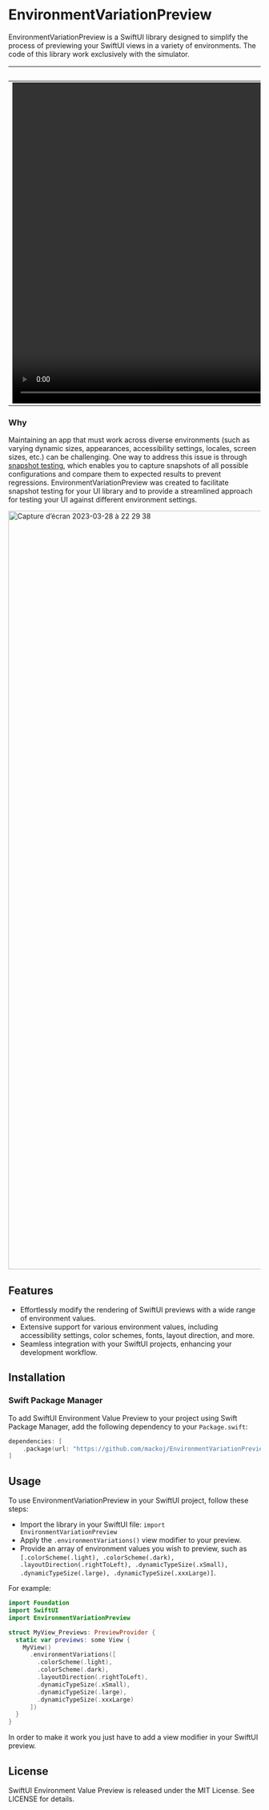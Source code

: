 # EnvironmentVariationPreview

EnvironmentVariationPreview is a SwiftUI library designed to simplify the process of previewing your SwiftUI views in a variety of environments. The code of this library work exclusively with the simulator.

| video | image |
| --- | --- |
| <video height="640" src="https://user-images.githubusercontent.com/661647/228359780-61f1a897-1b80-41ed-a0b8-26c6b6b5e279.mov"> | <img height="640" alt="Capture d’écran 2023-03-28 à 22 28 09" src="https://user-images.githubusercontent.com/661647/228359752-1c609881-a5c0-4e09-a988-0a18972776a7.png"> |

### Why

Maintaining an app that must work across diverse environments (such as varying dynamic sizes, appearances, accessibility settings, locales, screen sizes, etc.) can be challenging. One way to address this issue is through [snapshot testing](https://github.com/doordash-oss/swiftui-preview-snapshots), which enables you to capture snapshots of all possible configurations and compare them to expected results to prevent regressions. EnvironmentVariationPreview was created to facilitate snapshot testing for your UI library and to provide a streamlined approach for testing your UI against different environment settings.

<img width="1512" alt="Capture d’écran 2023-03-28 à 22 29 38" src="https://user-images.githubusercontent.com/661647/228359745-cda5eaaf-837b-4188-a125-a09a41ecdc34.png">

## Features

- Effortlessly modify the rendering of SwiftUI previews with a wide range of environment values.
- Extensive support for various environment values, including accessibility settings, color schemes, fonts, layout direction, and more.
- Seamless integration with your SwiftUI projects, enhancing your development workflow.

## Installation

### Swift Package Manager

To add SwiftUI Environment Value Preview to your project using Swift Package Manager, add the following dependency to your `Package.swift`:

```swift
dependencies: [
    .package(url: "https://github.com/mackoj/EnvironmentVariationPreview.git", from: "1.0.0")
]
```

## Usage

To use EnvironmentVariationPreview in your SwiftUI project, follow these steps:

- Import the library in your SwiftUI file: `import EnvironmentVariationPreview`
- Apply the `.environmentVariations()` view modifier to your preview.
- Provide an array of environment values you wish to preview, such as `[.colorScheme(.light), .colorScheme(.dark), .layoutDirection(.rightToLeft), .dynamicTypeSize(.xSmall), .dynamicTypeSize(.large), .dynamicTypeSize(.xxxLarge)]`.

For example:

```swift
import Foundation
import SwiftUI
import EnvironmentVariationPreview

struct MyView_Previews: PreviewProvider {
  static var previews: some View {
    MyView()
      .environmentVariations([
        .colorScheme(.light),
        .colorScheme(.dark),
        .layoutDirection(.rightToLeft),
        .dynamicTypeSize(.xSmall),
        .dynamicTypeSize(.large),
        .dynamicTypeSize(.xxxLarge)
      ])
  }
}
```

In order to make it work you just have to add a view modifier in your SwiftUI preview.

## License

SwiftUI Environment Value Preview is released under the MIT License. See LICENSE for details.
